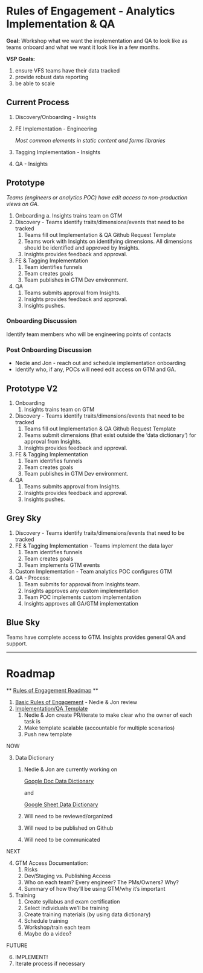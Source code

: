# Rules of Engagement - Analytics Implementation & QA

**Goal:** Workshop what we want the implementation and QA to look like as teams onboard and what we want it look like in a few months.

**VSP Goals:** 
1) ensure VFS teams have their data tracked 
2) provide robust data reporting 
3) be able to scale

## Current Process
1. Discovery/Onboarding - Insights
2. FE Implementation - Engineering

    _Most common elements in static content and forms libraries_
3. Tagging Implementation - Insights
4. QA - Insights

## Prototype
_Teams (engineers or analytics POC) have edit access to non-production views on GA._
1. Onboarding 
a. Insights trains team on GTM
2. Discovery - Teams identify traits/dimensions/events that need to be tracked
    1. Teams fill out Implementation & QA Github Request Template
    1. Teams work with Insights on identifying dimensions. All dimensions should be identified and approved by Insights.
    1. Insights provides feedback and approval.
3. FE & Tagging Implementation
    1. Team identifies funnels 
    1. Team creates goals
    1. Team publishes in GTM Dev environment.
4. QA
    1. Teams submits approval from Insights.
    1. Insights provides feedback and approval.
    1. Insights pushes.

### Onboarding Discussion
Identify team members who will be engineering points of contacts

### Post Onboarding Discussion
- Nedie and Jon - reach out and schedule implementation onboarding
- Identify who, if any, POCs will need edit access on GTM and GA.

## Prototype V2
1. Onboarding 
    1. Insights trains team on GTM
2. Discovery - Teams identify traits/dimensions/events that need to be tracked
    1. Teams fill out Implementation & QA Github Request Template
    1. Teams submit dimensions (that exist outside the ‘data dictionary’) for approval from Insights.
    1. Insights provides feedback and approval.
3. FE & Tagging Implementation
    1. Team identifies funnels 
    1. Team creates goals
    1. Team publishes in GTM Dev environment.
4. QA
    1. Teams submits approval from Insights.
    1. Insights provides feedback and approval.
    1. Insights pushes.

## Grey Sky
1. Discovery - Teams identify traits/dimensions/events that need to be tracked
1. FE & Tagging Implementation - Teams implement the data layer 
    1. Team identifies funnels 
    1. Team creates goals
    1. Team implements GTM events
1. Custom Implementation - Team analytics POC configures GTM
1. QA - Process:
    1. Team submits for approval from Insights team.
    1. Insights approves any custom implementation
    1. Team POC implements custom implementation
    1. Insights approves all GA/GTM implementation

## Blue Sky
Teams have complete access to GTM. Insights provides general QA and support.

---

# Roadmap

** [Rules of Engagement Roadmap](https://docs.google.com/spreadsheets/d/1-BZFcuJ4Fvo3Na7eFkzisWVzf8KWCrixwbO6haYfUX8/edit#gid=0) **

1. [Basic Rules of Engagement](https://github.com/department-of-veterans-affairs/va.gov-team/blob/master/platform/analytics/rules-of-engagement-analytics-implementation-qa.md) - Nedie & Jon review
2. [Implementation/QA Template](https://github.com/department-of-veterans-affairs/va.gov-team/issues/new?assignees=joanneesteban%2C+jonwehausen%2C+nedierecel&labels=analytics-insights%2C+analytics-request&template=analytics-implementation-and-qa-request-template.md&title=Analytics+Implementation+or+QA+Support+for+%5BProduct%5D)
    1. Nedie & Jon create PR/iterate to make clear who the owner of each task is
    1. Make template scalable (accountable for multiple scenarios)
    1. Push new template

NOW

3. Data Dictionary
    1. Nedie & Jon are currently working on
    
        [Google Doc Data Dictionary](https://docs.google.com/document/d/1MlKWlW2MMVdnRGcvqDgp9AgXlVY9O9ulW6uxysXO1Ds/edit)
        
        and
        
        [Google Sheet Data Dictionary](https://docs.google.com/spreadsheets/d/13cSftwf1yAvd52qqzsS_G8tQTCDaTcSL42AwVQMX9NY/edit#gid=1211983668)
        
    1. Will need to be reviewed/organized
    1. Will need to be published on Github
    1. Will need to be communicated
    
NEXT

4. GTM Access Documentation:
    1. Risks
    1. Dev/Staging vs. Publishing Access
    1. Who on each team? Every engineer? The PMs/Owners? Why?
    1. Summary of how they’ll be using GTM/why it’s important
5. Training
    1. Create syllabus and exam certification
    1. Select individuals we’ll be training
    1. Create training materials (by using data dictionary)
    1. Schedule training
    1. Workshop/train each team
    1. Maybe do a video?
    
FUTURE

6. IMPLEMENT! 
7. Iterate process if necessary


